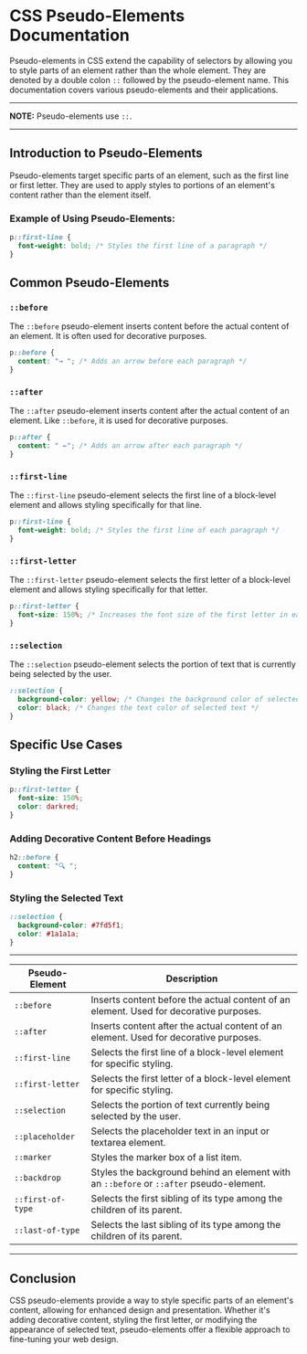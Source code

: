 # CSS Pseudo-Elements Documentation

Pseudo-elements in CSS extend the capability of selectors by allowing you to style parts of an element rather than the whole element. They are denoted by a double colon `::` followed by the pseudo-element name. This documentation covers various pseudo-elements and their applications.

---

**NOTE:** Pseudo-elements use `::`.

---

## Introduction to Pseudo-Elements

Pseudo-elements target specific parts of an element, such as the first line or first letter. They are used to apply styles to portions of an element's content rather than the element itself.

### Example of Using Pseudo-Elements:

```css
p::first-line {
  font-weight: bold; /* Styles the first line of a paragraph */
}
```

## Common Pseudo-Elements

### `::before`

The `::before` pseudo-element inserts content before the actual content of an element. It is often used for decorative purposes.

```css
p::before {
  content: "→ "; /* Adds an arrow before each paragraph */
}
```

### `::after`

The `::after` pseudo-element inserts content after the actual content of an element. Like `::before`, it is used for decorative purposes.

```css
p::after {
  content: " ←"; /* Adds an arrow after each paragraph */
}
```

### `::first-line`

The `::first-line` pseudo-element selects the first line of a block-level element and allows styling specifically for that line.

```css
p::first-line {
  font-weight: bold; /* Styles the first line of each paragraph */
}
```

### `::first-letter`

The `::first-letter` pseudo-element selects the first letter of a block-level element and allows styling specifically for that letter.

```css
p::first-letter {
  font-size: 150%; /* Increases the font size of the first letter in each paragraph */
}
```

### `::selection`

The `::selection` pseudo-element selects the portion of text that is currently being selected by the user.

```css
::selection {
  background-color: yellow; /* Changes the background color of selected text */
  color: black; /* Changes the text color of selected text */
}
```

## Specific Use Cases

### Styling the First Letter

```css
p::first-letter {
  font-size: 150%;
  color: darkred;
}
```

### Adding Decorative Content Before Headings

```css
h2::before {
  content: "🔍 ";
}
```

### Styling the Selected Text

```css
::selection {
  background-color: #7fd5f1;
  color: #1a1a1a;
}
```

---

| Pseudo-Element    | Description                                                                             |
| ----------------- | --------------------------------------------------------------------------------------- |
| `::before`        | Inserts content before the actual content of an element. Used for decorative purposes.  |
| `::after`         | Inserts content after the actual content of an element. Used for decorative purposes.   |
| `::first-line`    | Selects the first line of a block-level element for specific styling.                   |
| `::first-letter`  | Selects the first letter of a block-level element for specific styling.                 |
| `::selection`     | Selects the portion of text currently being selected by the user.                       |
| `::placeholder`   | Selects the placeholder text in an input or textarea element.                           |
| `::marker`        | Styles the marker box of a list item.                                                   |
| `::backdrop`      | Styles the background behind an element with an `::before` or `::after` pseudo-element. |
| `::first-of-type` | Selects the first sibling of its type among the children of its parent.                 |
| `::last-of-type`  | Selects the last sibling of its type among the children of its parent.                  |

---

## Conclusion

CSS pseudo-elements provide a way to style specific parts of an element's content, allowing for enhanced design and presentation. Whether it's adding decorative content, styling the first letter, or modifying the appearance of selected text, pseudo-elements offer a flexible approach to fine-tuning your web design.

